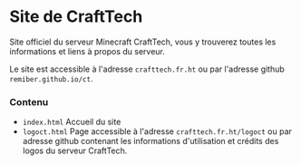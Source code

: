 # Site de CraftTech
Site officiel du serveur Minecraft CraftTech, vous y trouverez toutes les informations et liens à propos du serveur.

Le site est accessible à l'adresse `crafttech.fr.ht` ou par l'adresse github `remiber.github.io/ct`.

### Contenu
* `index.html` Accueil du site
* `logoct.html` Page accessible à l'adresse `crafttech.fr.ht/logoct` ou par adresse github contenant les informations d'utilisation et crédits des logos du serveur CraftTech.
